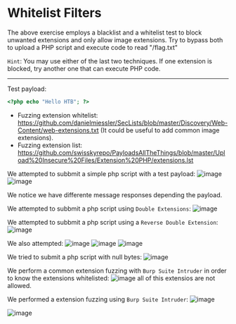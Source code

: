 # Whitelist Filters

The above exercise employs a blacklist and a whitelist test to block unwanted extensions and only allow image extensions.
Try to bypass both to upload a PHP script and execute code to read "/flag.txt"

`Hint`: You may use either of the last two techniques. If one extension is blocked, try another one that can execute PHP code.

---
Test payload:
```php
<?php echo "Hello HTB"; ?>
```
- Fuzzing extension whitelist: https://github.com/danielmiessler/SecLists/blob/master/Discovery/Web-Content/web-extensions.txt
(It could be useful to add common image extensions).
- Fuzzing extension list: https://github.com/swisskyrepo/PayloadsAllTheThings/blob/master/Upload%20Insecure%20Files/Extension%20PHP/extensions.lst

We attempted to subbmit a simple php script with a test payload:
![image](https://github.com/user-attachments/assets/4b62872a-8a53-4aac-9036-b926dc29415f)
![image](https://github.com/user-attachments/assets/f7bb5a8e-dba6-40ea-a7fb-c57bbb2b6794)

We notice we have differente message responses depending the payload.

We attempted to subbmit a php script using `Double Extensions`:
![image](https://github.com/user-attachments/assets/8e7ab974-0a12-4f57-a81a-db475e750feb)

We attempted to subbmit a php script using a `Reverse Double Extension`:
![image](https://github.com/user-attachments/assets/5d3f324d-9e0e-4878-bd7a-287f780761c0)

We also attempted:
![image](https://github.com/user-attachments/assets/35526498-6f80-4f59-a5c0-771c6e74ef93)
![image](https://github.com/user-attachments/assets/95bad4f1-b219-43ba-a443-a6adee0fd057)
![image](https://github.com/user-attachments/assets/f69b6ed7-1468-47c2-bb00-77c6168d40d2)


We tried to submit a php script with null bytes:
![image](https://github.com/user-attachments/assets/977014b2-3f26-4001-a57b-dd64e0114667)

We perform a common extension fuzzing with `Burp Suite Intruder` in order to know the extensions whitelisted:
![image](https://github.com/user-attachments/assets/05fb203f-bed3-498d-a3b9-4ae4ef6b6489)
all of this extensios are not allowed.

We performed a extension fuzzing using `Burp Suite Intruder`:
![image](https://github.com/user-attachments/assets/e3d26584-e313-4a44-870c-54af813e562e)

![image](https://github.com/user-attachments/assets/78f9a8d2-ed7e-478d-a687-e36d024344b5)







